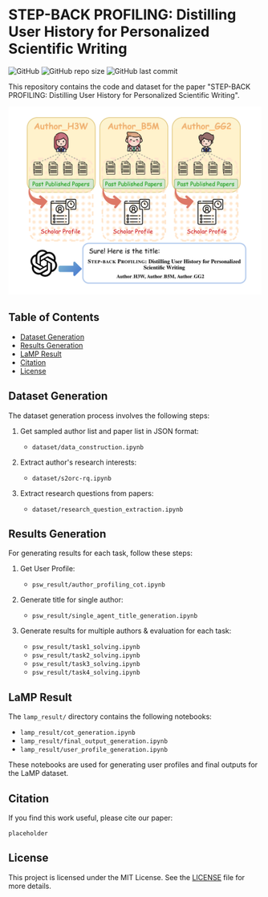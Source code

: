 # STEP-BACK PROFILING: Distilling User History for Personalized Scientific Writing

![GitHub](https://img.shields.io/github/license/gersteinlab/step-back-profiling)
![GitHub repo size](https://img.shields.io/github/repo-size/gersteinlab/step-back-profiling)
![GitHub last commit](https://img.shields.io/github/last-commit/gersteinlab/step-back-profiling)

This repository contains the code and dataset for the paper "STEP-BACK PROFILING: Distilling User History for Personalized Scientific Writing".

![Overview](assets/step-back.png)

## Table of Contents
- [Dataset Generation](#dataset-generation)
- [Results Generation](#results-generation)
- [LaMP Result](#lamp-result)
- [Citation](#citation)
- [License](#license)

## Dataset Generation

The dataset generation process involves the following steps:

1. Get sampled author list and paper list in JSON format:
   - `dataset/data_construction.ipynb`

2. Extract author's research interests:
   - `dataset/s2orc-rq.ipynb`

3. Extract research questions from papers:
   - `dataset/research_question_extraction.ipynb`

## Results Generation

For generating results for each task, follow these steps:

1. Get User Profile:
   - `psw_result/author_profiling_cot.ipynb`

2. Generate title for single author:
   - `psw_result/single_agent_title_generation.ipynb`

3. Generate results for multiple authors & evaluation for each task:
   - `psw_result/task1_solving.ipynb`
   - `psw_result/task2_solving.ipynb`
   - `psw_result/task3_solving.ipynb`
   - `psw_result/task4_solving.ipynb`

## LaMP Result

The `lamp_result/` directory contains the following notebooks:

- `lamp_result/cot_generation.ipynb`
- `lamp_result/final_output_generation.ipynb`
- `lamp_result/user_profile_generation.ipynb`

These notebooks are used for generating user profiles and final outputs for the LaMP dataset.

## Citation

If you find this work useful, please cite our paper:

```
placeholder
```

## License

This project is licensed under the MIT License. See the [LICENSE](LICENSE) file for more details.